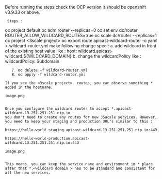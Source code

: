 Before running the steps check the OCP version it should be openshift v3.9.33 or above. 


```
 Steps : 
````	
oc project default
oc adm router --replicas=0 
oc set env dc/router ROUTER_ALLOW_WILDCARD_ROUTES=true
oc scale dc/router --replicas=1
oc project <3scale project> 
oc export route apicast-wildcard-router -o yaml > wildcard-router.yml
           make following change spec : 
            a. add wildcard in front of the existing host value like : 
	    host: wildcard.apicast-wildcard.${WILDCARD_DOMAIN}
           b. change the wildcardPolicy like :
	      wildcardPolicy: Subdomain

       7. oc delete -f wildcard-router.yml
       8. oc apply -f wildcard-router.yml
````	
If you see the <3scale project>  routes, you can observe something * added in the hostname. 

image.png


Once you configure the wildcard router to accept *.apicast-wildcard.13.251.251.251.nip.io
you don't need to create any routes for new 3Sacale services. However, you need to keep your staging and production URL's similar to this : 

https://hello-world-staging.apicast-wildcard.13.251.251.251.nip.io:443

https://hello-world-production.apicast-wildcard.13.251.251.251.nip.io:443

image.png


This means. you can keep the service name and environment in * place after that *.<wildcard domain > has to be standard and consistent for all the new services. 


